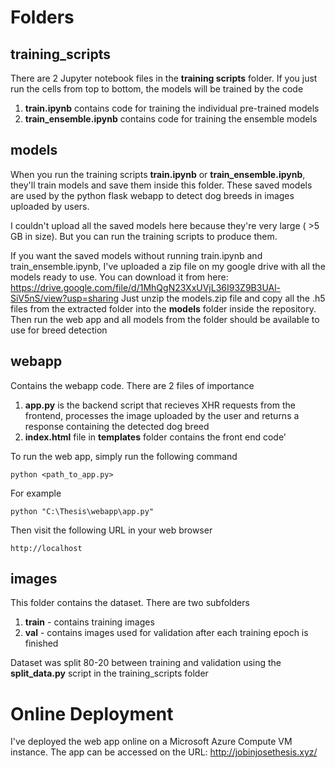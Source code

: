 
# Folders

## training_scripts
There are 2 Jupyter notebook files in the **training scripts** folder. If you just run the cells from top to bottom, the models will be trained by the code
1) **train.ipynb** contains code for training the individual pre-trained models
2) **train_ensemble.ipynb** contains code for training the ensemble models

## models
When you run the training scripts **train.ipynb** or **train_ensemble.ipynb**, they'll train models and save them inside this folder. These saved models are used by the python flask webapp to detect dog breeds in images uploaded by users.

I couldn't upload all the saved models here because they're very large ( >5 GB in size). But you can run the training scripts to produce them.

If you want the saved models without running train.ipynb and train_ensemble.ipynb, I've uploaded a zip file on my google drive with all the models ready to use.
You can download it from here: https://drive.google.com/file/d/1MhQgN23XxUVjL36I93Z9B3UAl-SiV5nS/view?usp=sharing
Just unzip the models.zip file and copy all the .h5 files from the extracted folder into the **models** folder inside the repository.
Then run the web app and all models from the folder should be available to use for breed detection

## webapp
Contains the webapp code. There are 2 files of importance
1) **app.py** is the backend script that recieves XHR requests from the frontend, processes the image uploaded by the user and returns a response containing the detected dog breed
2) **index.html** file in **templates** folder contains the front end code'

To run the web app, simply run the following command
```
python <path_to_app.py>
```

For example
```
python "C:\Thesis\webapp\app.py"
```

Then visit the following URL in your web browser 
```
http://localhost
```

## images
This folder contains the dataset. There are two subfolders
1) **train** - contains training images
2) **val** - contains images used for validation after each training epoch is finished

Dataset was split 80-20 between training and validation using the **split_data.py** script in the training_scripts folder

# Online Deployment
I've deployed the web app online on a Microsoft Azure Compute VM instance.
The app can be accessed on the URL: http://jobinjosethesis.xyz/




   
